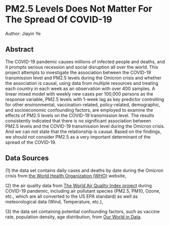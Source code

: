 # PM2.5 Levels Does Not Matter For The Spread Of COVID-19
Author: Jiayin Ye

## Abstract

The COVID-19 pandemic causes millions of infected people and deaths, and it prompts serious recession and social disruption all over the world. This project attempts to investigate the association between the COVID-19 transmission level and PM2.5 levels during the Omicron crisis and whether the association is causal, using data from multiple resources and treating each country in each week as an observation with over 400 samples. A linear mixed model with weekly new cases per 100,000 persons as the response variable, PM2.5 levels with 1-week lag as key predictor controlling for other environmental, vaccination-related, policy-related, demographic, and socioeconomic confounding factors, are employed to examine the effects of PM2.5 levels on the COVID-19 transmission level. The results consistently indicated that there is no significant association between PM2.5 levels and the COVID-19 transmission level during the Omicron crisis. And we can not state that the relationship is causal. Based on the findings, we should not consider PM2.5 as a very important determinant of the spread of the COVID-19.

## Data Sources

(1) the data set contains daily cases and deaths by date during the Omicron crisis from [the World Health Organization (WHO)](https://covid19.who.int/WHO-COVID-19-global-data.csv) website,

(2) the air quality data from [The World Air Quality Index project](https://aqicn.org/data-platform/covid19/) during COVID-19 pandemic, including air pollutant species (PM2.5, PM10, Ozone, etc., which are all converted to the US EPA standard) as well as meteorological data (Wind, Temperature, etc.), 

(3) the data set containing potential confounding factors, such as vaccine rate, population density, age distribution, from [Our World in Data](https://ourworldindata.org/coronavirus).
